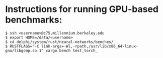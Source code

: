 # Instructions for running GPU-based benchmarks:

```
$ ssh <username>@c75.millennium.berkeley.edu
$ export HOME=/data/<username>
$ cd delphi/system/rust/neural-networks/benches/
$ RUSTFLAGS="-C link-args=-Wl,-rpath,/usr/lib/x86_64-linux-gnu/libgomp.so.1" cargo bench test_torch_
```
